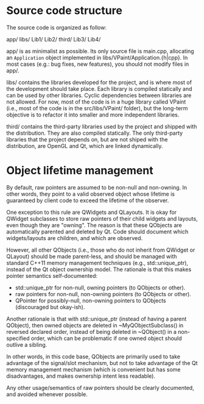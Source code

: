 
# Source code structure

The source code is organized as follow:

app/
libs/
  Lib1/
  Lib2/
third/
  Lib3/
  Lib4/

app/ is as minimalist as possible. Its only source file is main.cpp, allocating an `Application` object implemented in libs/VPaint/Application.{h|cpp}. In most cases (e.g.: bug fixes, new features), you should not modify files in app/.

libs/ contains the libraries developed for the project, and is where most of the development should take place. Each library is compiled statically and can be used by other libraries. Cyclic dependencies between libraries are not allowed. For now, most of the code is in a huge library called VPaint (i.e., most of the code is in the src/libs/VPaint/ folder), but the long-term objective is to refactor it into smaller and more independent libraries.

third/ contains the third-party libraries used by the project and shipped with the distribution. They are also compiled statically. The only third-party libraries that the project depends on, but are not shiped with the distribution, are OpenGL and Qt, which are linked dynamically.


# Object lifetime management

By default, raw pointers are assumed to be non-null and non-owning. In other words, they point to a valid observed object whose lifetime is guaranteed by client code to exceed the lifetime of the observer.

One exception to this rule are QWidgets and QLayouts. It is okay for QWidget subclasses to store raw pointers of their child widgets and layouts, even though they are "owning". The reason is that these QObjects are automatically parented and deleted by Qt. Code should document which widgets/layouts are children, and which are observed.

However, all other QObjects (i.e., those who do not inherit from QWidget or QLayout) should be made parent-less, and should be managed with standard C++11 memory management techniques (e.g., std::unique_ptr), instead of the Qt object ownership model. The rationale is that this makes pointer semantics self-documented:

 - std::unique_ptr for non-null, owning pointers (to QObjects or other).
 - raw pointers for non-null, non-owning pointers (to QObjects or other).
 - QPointer for possibly-null, non-owning pointers to QObjects (discouraged but okay-ish).

Another rationale is that with std::unique_ptr (instead of having a parent QObject), then owned objects are deleted in ~MyQObjectSubclass() in reversed declared order, instead of being deleted in ~QObject() in a non-specified order, which can be problematic if one owned object should outlive a sibling.

In other words, in this code base, QObjects are primarily used to take advantage of the signal/slot mechanism, but not to take advantage of the Qt memory management mechanism (which is convenient but has some disadvantages, and makes ownership intent less readable). 

Any other usage/semantics of raw pointers should be clearly documented, and avoided whenever possible.
